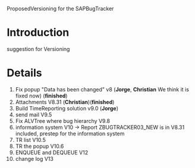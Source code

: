ProposedVersioning for the SAPBugTracker
# Introduction #

suggestion for Versioning

# Details #
  1. Fix popup "Data has been changed" v8 (**Jorge**, **Christian** We think it is fixed now) (**finished**)
  1. Attachments V8.31 (**Christian**)(**finished**)
  1. Build TimeReporting solution v9.0 (**Jorge**)
  1. send mail V9.5
  1. Fix ALVTree where bug hierarchy V9.8
  1. information system V10 -> Report ZBUGTRACKER03\_NEW is in V8.31 included, prestep for the information system
  1. TR list V10.5
  1. TR the popup V10.6
  1. ENQUEUE and DEQUEUE V12
  1. change log V13